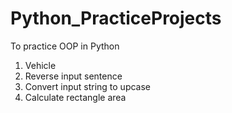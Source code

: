 # Python_PracticeProjects
To practice OOP in Python
1. Vehicle
2. Reverse input sentence
3. Convert input string to upcase
4. Calculate rectangle area
